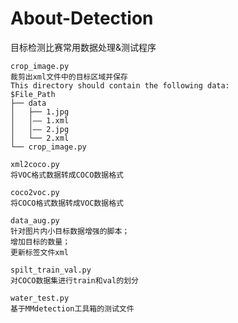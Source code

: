 # About-Detection
目标检测比赛常用数据处理&amp;测试程序
```
crop_image.py
裁剪出xml文件中的目标区域并保存
This directory should contain the following data:
$File_Path
├── data
│   ├── 1.jpg
│   │—— 1.xml
│   │—— 2.jpg
│   └── 2.xml
└── crop_image.py
```
```
xml2coco.py
将VOC格式数据转成COCO数据格式
```

```
coco2voc.py
将COCO格式数据转成VOC数据格式
```

```
data_aug.py
针对图片内小目标数据增强的脚本；
增加目标的数量；
更新标签文件xml
```

```
spilt_train_val.py
对COCO数据集进行train和val的划分
```

```
water_test.py
基于MMdetection工具箱的测试文件
```
